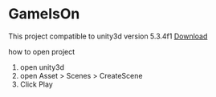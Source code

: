 # GameIsOn

This project compatible to unity3d version 5.3.4f1 [Download](https://unity3d.com/get-unity/download?thank-you=update&download_nid=30128&os=Win)

how to open project
1. open unity3d
2. open Asset > Scenes > CreateScene
3. Click Play

